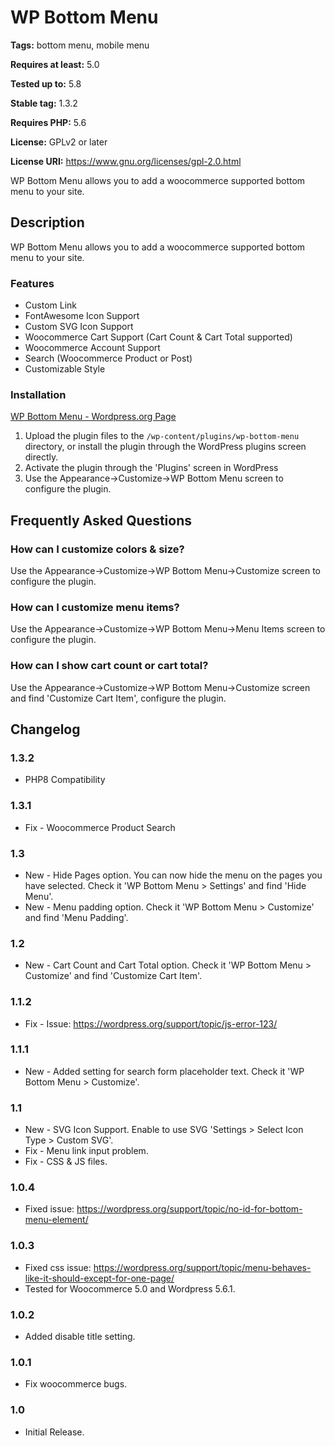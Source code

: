 # WP Bottom Menu #
**Tags:** bottom menu, mobile menu

**Requires at least:** 5.0

**Tested up to:** 5.8

**Stable tag:** 1.3.2

**Requires PHP:** 5.6

**License:** GPLv2 or later

**License URI:** https://www.gnu.org/licenses/gpl-2.0.html

WP Bottom Menu allows you to add a woocommerce supported bottom menu to your site.

## Description ##

WP Bottom Menu allows you to add a woocommerce supported bottom menu to your site.

### Features ###
* Custom Link
* FontAwesome Icon Support
* Custom SVG Icon Support
* Woocommerce Cart Support (Cart Count & Cart Total supported)
* Woocommerce Account Support
* Search (Woocommerce Product or Post)
* Customizable Style


### Installation ###

[WP Bottom Menu - Wordpress.org Page](https://wordpress.org/plugins/wp-bottom-menu/)

1. Upload the plugin files to the `/wp-content/plugins/wp-bottom-menu` directory, or install the plugin through the WordPress plugins screen directly.
1. Activate the plugin through the 'Plugins' screen in WordPress
1. Use the Appearance->Customize->WP Bottom Menu screen to configure the plugin.

## Frequently Asked Questions ##

### How can I customize colors & size? ###

Use the Appearance->Customize->WP Bottom Menu->Customize screen to configure the plugin.

### How can I customize menu items? ###

Use the Appearance->Customize->WP Bottom Menu->Menu Items screen to configure the plugin.

### How can I show cart count or cart total? ###

Use the Appearance->Customize->WP Bottom Menu->Customize screen and find 'Customize Cart Item', configure the plugin.



## Changelog ##

### 1.3.2 ###
* PHP8 Compatibility

### 1.3.1 ###
* Fix - Woocommerce Product Search

### 1.3 ###
* New - Hide Pages option. You can now hide the menu on the pages you have selected. Check it 'WP Bottom Menu > Settings' and find 'Hide Menu'.
* New - Menu padding option. Check it 'WP Bottom Menu > Customize' and find 'Menu Padding'.

### 1.2 ###
* New - Cart Count and Cart Total option. Check it 'WP Bottom Menu > Customize' and find 'Customize Cart Item'.

### 1.1.2 ###
* Fix - Issue: https://wordpress.org/support/topic/js-error-123/

### 1.1.1 ###
* New - Added setting for search form placeholder text. Check it 'WP Bottom Menu > Customize'.

### 1.1 ###
* New - SVG Icon Support. Enable to use SVG 'Settings > Select Icon Type > Custom SVG'.
* Fix - Menu link input problem.
* Fix - CSS & JS files.

### 1.0.4 ###
* Fixed issue: https://wordpress.org/support/topic/no-id-for-bottom-menu-element/

### 1.0.3 ###
* Fixed css issue: https://wordpress.org/support/topic/menu-behaves-like-it-should-except-for-one-page/
* Tested for Woocommerce 5.0 and Wordpress 5.6.1.

### 1.0.2 ###
* Added disable title setting.

### 1.0.1 ###
* Fix woocommerce bugs.

### 1.0 ###
* Initial Release.

